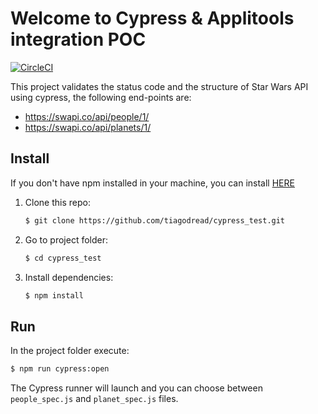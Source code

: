 # Welcome to Cypress & Applitools integration POC

[![CircleCI](https://circleci.com/gh/tiagogoes/applitools_cypress_poc.svg?style=svg)](https://circleci.com/gh/tiagogoes/applitools_cypress_poc)

This project validates the status code and the structure of Star Wars API using cypress, the following end-points are:

- https://swapi.co/api/people/1/
- https://swapi.co/api/planets/1/

## Install

If you don't have npm installed in your machine, you can install [HERE](https://www.npmjs.com/get-npm)

1. Clone this repo:
	```sh
	$ git clone https://github.com/tiagodread/cypress_test.git
	```
2. Go to project folder:
	```sh
	$ cd cypress_test
	```
3. Install dependencies:
	```sh
	$ npm install 
	```
## Run
In the project folder execute:
```sh
$ npm run cypress:open
```

The Cypress runner will launch and you can choose between `people_spec.js` and `planet_spec.js` files.
